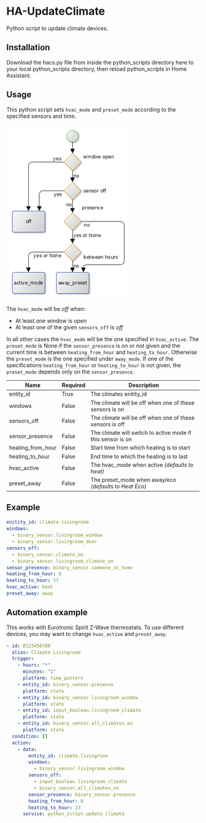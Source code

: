 # HA-UpdateClimate

Python script to update climate devices.

## Installation

Download the hacs.py file from inside the python_scripts directory here to your local python_scripts directory, then reload python_scripts in Home Assistant.

## Usage

This python script sets `hvac_mode` and `preset_mode` according to the specified sensors and time.

![BPMN](bpmn.png)

The `hvac_mode` will be _off_ when:

- At least one window is open
- At least one of the given `sensors_off` is _off_

In all other cases the `hvac_mode` will be the one specified in `hvac_active`.
The `preset_mode` is None if the `sensor_presence` is _on_ or not given and the current time is between `heating_from_hour` and `heating_to_hour`.
Otherwise the `preset_mode` is the one specified under `away_mode`.
If one of the specifications `heating_from_hour` or `heating_to_hour` is not given, the `preset_mode` depends only on the `sensor_presence`.

| Name              | Required | Description                                                 |
| ----------------- | -------- | ----------------------------------------------------------- |
| entity_id         | True     | The climates enitity_id                                     |
| windows           | False    | The climate will be off when one of these sensors is on     |
| sensors_off       | False    | The climate will be off when one of these sensors is off    |
| sensor_presence   | False    | The climate will switch to active mode if this sensor is on |
| heating_from_hour | False    | Start time from which heating is to start                   |
| heating_to_hour   | False    | End time to which the heating is to last                    |
| hvac_active       | False    | The hvac_mode when active *(defaults to heat)*              |
| preset_away       | False    | The preset_mode when away/eco *(defaults to Heat Eco)*      |

## Example

```yaml
enitity_id: climate.livingroom
windows:
  - binary_sensor.livingroom_window
  - binary_sensor.livingroom_door
sensors_off:
  - binary_sensor.climate_on
  - binary_sensor.livingroom_climate_on
sensor_presence: binary_sensor.someone_at_home
heating_from_hour: 8
heating_to_hour: 17
hvac_active: heat
preset_away: away
```

## Automation example

This works with Eurotronic Spirit Z-Wave thermostats.
To use different devices, you may want to change `hvac_active` and `preset_away`.

```yaml
- id: 0123456789
  alias: Climate Livingroom
  trigger:
    - hours: "*"
      minutes: "1"
      platform: time_pattern
    - entity_id: binary_sensor.presence
      platform: state
    - entity_id: binary_sensor.livingroom_window
      platform: state
    - entity_id: input_boolean.livingroom_climate
      platform: state
    - entity_id: binary_sensor.all_climates_on
      platform: state
  condition: []
  action:
    - data:
        entity_id: climate.livingroom
        windows:
          - binary_sensor.livingroom_window
        sensors_off:
          - input_boolean.livingroom_climate
          - binary_sensor.all_climates_on
        sensor_presence: binary_sensor.presence
        heating_from_hour: 8
        heating_to_hour: 23
      service: python_script.update_climate
```
